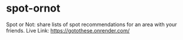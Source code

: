 # spot-ornot
Spot or Not: share lists of spot recommendations for an area with your friends. 
Live Link: https://gotothese.onrender.com/
